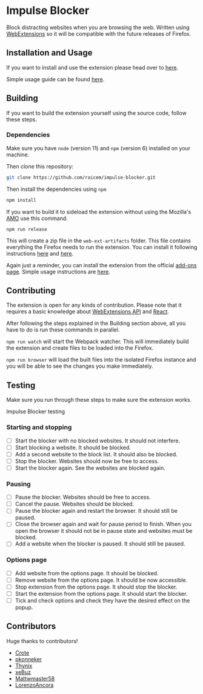 # Impulse Blocker

Block distracting websites when you are browsing the web. Written using [WebExtensions](https://developer.mozilla.org/en-US/Add-ons/WebExtensions) so it will be compatible with the future releases of Firefox.

## Installation and Usage

If you want to install and use the extension please head over to [here](https://addons.mozilla.org/en-US/firefox/addon/impulse-blocker/).

Simple usage guide can be found [here](https://blog.cemunalan.com.tr/2017/05/17/impulse-blocker-guide/).

## Building

If you want to build the extension yourself using the source code, follow these steps.

### Dependencies

Make sure you have `node` (version 11) and `npm` (version 6) installed on your machine.

Then clone this repository:

```bash
git clone https://github.com/raicem/impulse-blocker.git
```

Then install the dependencies using `npm`

```bash
npm install
```

If you want to build it to sideload the extension without using the Mozilla's [AMO](https://addons.mozilla.org) use this command.

```
npm run release
```

This will create a zip file in the `web-ext-artifacts` folder. This file contains everything the Firefox needs to run the extension. You can install it following instructions [here](https://developer.mozilla.org/en-US/docs/Mozilla/Add-ons/Distribution) and [here](https://developer.mozilla.org/en-US/docs/Mozilla/Add-ons/WebExtensions/Distribution_options/Sideloading_add-ons).

Again just a reminder, you can install the extension from the official [add-ons page](https://addons.mozilla.org/en-US/firefox/addon/impulse-blocker/). Simple usage instructions are [here](https://blog.cemunalan.com.tr/2017/05/17/impulse-blocker-guide/).

## Contributing

The extension is open for any kinds of contribution. Please note that it requires a basic knowledge about [WebExtensions API](https://developer.mozilla.org/en-US/docs/Mozilla/Add-ons) and [React](https://reactjs.org/).

After following the steps explained in the Building section above, all you have to do is run these commands in parallel.

`npm run watch` will start the Webpack watcher. This will immediately build the extension and create files to be loaded into the Firefox.

`npm run browser` will load the built files into the isolated Firefox instance and you will be able to see the changes you make immediately.

## Testing

Make sure you run through these steps to make sure the extension works.

Impulse Blocker testing

### Starting and stopping

- [ ] Start the blocker with no blocked websites. It should not interfere.
- [ ] Start blocking a website. It should be blocked.
- [ ] Add a second website to the block list. It should also be blocked.
- [ ] Stop the blocker. Websites should now be free to access.
- [ ] Start the blocker again. See the websites are blocked again.

### Pausing

- [ ] Pause the blocker. Websites should be free to access.
- [ ]  Cancel the pause. Websites should be blocked.
- [ ] Pause the blocker again and restart the browser. It should still be paused.
- [ ] Close the browser again and wait for pause period to finish. When you open the browser it should not be in pause state and websites must be blocked.
- [ ] Add a website when the blocker is paused. It should still be paused.

### Options page

- [ ] Add website from the options page. It should be blocked.
- [ ] Remove website from the options page. It should be now accessible.
- [ ] Stop extension from the options page. It should stop the blocker.
- [ ] Start the extension from the options page. It should start the blocker.
- [ ] Tick and check options and check they have the desired effect on the popup.

## Contributors

Huge thanks to contributors!

- [Crote](https://github.com/Crotek)
- [pkonneker](https://github.com/pkonneker)
- [Thynix](https://github.com/Thynix)
- [xeBuz](https://github.com/xeBuz)
- [Mattwmaster58](https://github.com/Mattwmaster58)
- [LorenzoAncora](https://github.com/LorenzoAncora)
